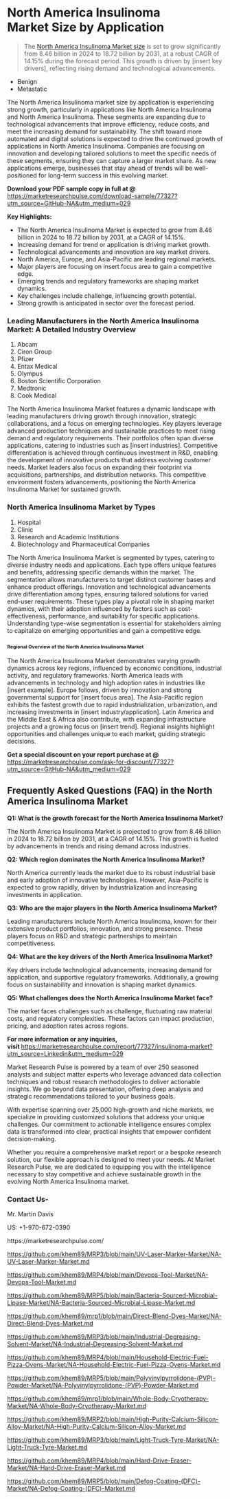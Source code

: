 <h1>North America Insulinoma Market&nbsp;Size by Application</h1><blockquote><p>The <a href="https://marketresearchpulse.com/download-sample/77327?utm_source=GitHub-NA&amp;utm_medium=029">North America Insulinoma Market size</a> is set to grow significantly from 8.46 billion in 2024 to 18.72 billion by 2031, at a robust CAGR of 14.15% during the forecast period. This growth is driven by [insert key drivers], reflecting rising demand and technological advancements.</p></blockquote><ul><li>Benign<li> Metastatic</li></ul><p>The North America Insulinoma market size by application is experiencing strong growth, particularly in applications like North America Insulinoma and North America Insulinoma. These segments are expanding due to technological advancements that improve efficiency, reduce costs, and meet the increasing demand for sustainability. The shift toward more automated and digital solutions is expected to drive the continued growth of applications in North America Insulinoma. Companies are focusing on innovation and developing tailored solutions to meet the specific needs of these segments, ensuring they can capture a larger market share. As new applications emerge, businesses that stay ahead of trends will be well-positioned for long-term success in this evolving market.</p><p><strong>Download your PDF sample copy in full at @ </strong><a href="https://marketresearchpulse.com/download-sample/77327?utm_source=GitHub-NA&amp;utm_medium=029">https://marketresearchpulse.com/download-sample/77327?utm_source=GitHub-NA&amp;utm_medium=029</a></p><p><strong>Key Highlights: </strong></p><ul><li>The North America Insulinoma Market is expected to grow from 8.46 billion in 2024 to 18.72 billion by 2031, at a CAGR of 14.15%.</li><li>Increasing demand for trend or application is driving market growth.</li><li>Technological advancements and innovation are key market drivers.</li><li>North America, Europe, and Asia-Pacific are leading regional markets.</li><li>Major players are focusing on insert focus area to gain a competitive edge.</li><li>Emerging trends and regulatory frameworks are shaping market dynamics.</li><li>Key challenges include challenge, influencing growth potential.</li><li>Strong growth is anticipated in sector over the forecast period.</li></ul><h3>Leading Manufacturers in the North America Insulinoma Market: A Detailed Industry Overview</h3><ol><li>Abcam</li><li>Ciron Group</li><li>Pfizer</li><li>Entax Medical</li><li>Olympus</li><li>Boston Scientific Corporation</li><li>Medtronic</li><li>Cook Medical</li></ol><div class="flex max-w-full flex-col flex-grow"><div class="min-h-8 text-message flex w-full flex-col items-end gap-2 whitespace-normal break-words [.text-message+&amp;]:mt-5" dir="auto" data-message-author-role="assistant" data-message-id="fd8432e4-4910-450d-b182-61b7bfb0a01f" data-message-model-slug="gpt-4o"><div class="flex w-full flex-col gap-1 empty:hidden first:pt-[3px]"><div class="markdown prose w-full break-words dark:prose-invert light"><p>The North America Insulinoma Market features a dynamic landscape with leading manufacturers driving growth through innovation, strategic collaborations, and a focus on emerging technologies. Key players leverage advanced production techniques and sustainable practices to meet rising demand and regulatory requirements. Their portfolios often span diverse applications, catering to industries such as [insert industries]. Competitive differentiation is achieved through continuous investment in R&amp;D, enabling the development of innovative products that address evolving customer needs. Market leaders also focus on expanding their footprint via acquisitions, partnerships, and distribution networks. This competitive environment fosters advancements, positioning the North America Insulinoma Market for sustained growth.</p></div></div></div></div><h3>North America Insulinoma Market by Types</h3><ol><li>Hospital<li> Clinic<li> Research and Academic Institutions<li> Biotechnology and Pharmaceutical Companies</li></ol><div class="flex max-w-full flex-col flex-grow"><div class="min-h-8 text-message flex w-full flex-col items-end gap-2 whitespace-normal break-words [.text-message+&amp;]:mt-5" dir="auto" data-message-author-role="assistant" data-message-id="084470be-0bb7-4664-bddf-5156b4f41249" data-message-model-slug="gpt-4o-mini"><div class="flex w-full flex-col gap-1 empty:hidden first:pt-[3px]"><div class="markdown prose w-full break-words dark:prose-invert light"><p>The North America Insulinoma Market is segmented by types, catering to diverse industry needs and applications. Each type offers unique features and benefits, addressing specific demands within the market. The segmentation allows manufacturers to target distinct customer bases and enhance product offerings. Innovation and technological advancements drive differentiation among types, ensuring tailored solutions for varied end-user requirements. These types play a pivotal role in shaping market dynamics, with their adoption influenced by factors such as cost-effectiveness, performance, and suitability for specific applications. Understanding type-wise segmentation is essential for stakeholders aiming to capitalize on emerging opportunities and gain a competitive edge.</p></div></div></div></div><h3><span style="font-size: 11px;">Regional Overview of the North America Insulinoma Market</span></h3><div class="flex max-w-full flex-col flex-grow"><div class="min-h-8 text-message flex w-full flex-col items-end gap-2 whitespace-normal break-words [.text-message+&amp;]:mt-5" dir="auto" data-message-author-role="assistant" data-message-id="e9038762-ce64-4e30-91c9-9bd413514231" data-message-model-slug="gpt-4o-mini"><div class="flex w-full flex-col gap-1 empty:hidden first:pt-[3px]"><div class="markdown prose w-full break-words dark:prose-invert light"><p>The North America Insulinoma Market demonstrates varying growth dynamics across key regions, influenced by economic conditions, industrial activity, and regulatory frameworks. North America leads with advancements in technology and high adoption rates in industries like [insert example]. Europe follows, driven by innovation and strong governmental support for [insert focus area]. The Asia-Pacific region exhibits the fastest growth due to rapid industrialization, urbanization, and increasing investments in [insert industry/application]. Latin America and the Middle East &amp; Africa also contribute, with expanding infrastructure projects and a growing focus on [insert trend]. Regional insights highlight opportunities and challenges unique to each market, guiding strategic decisions.</p></div></div></div></div><p><strong>Get a special discount on your report purchase at @ </strong><a href="https://marketresearchpulse.com/ask-for-discount/77327?utm_source=GitHub-NA&amp;utm_medium=029">https://marketresearchpulse.com/ask-for-discount/77327?utm_source=GitHub-NA&amp;utm_medium=029</a></p><h2>Frequently Asked Questions (FAQ) in the North America Insulinoma Market</h2><p><strong>Q1: What is the growth forecast for the North America Insulinoma Market?</strong></p><p>The North America Insulinoma Market is projected to grow from 8.46 billion in 2024 to 18.72 billion by 2031, at a CAGR of 14.15%. This growth is fueled by advancements in trends and rising demand across industries.</p><p><strong>Q2: Which region dominates the North America Insulinoma Market?</strong></p><p>North America currently leads the market due to its robust industrial base and early adoption of innovative technologies. However, Asia-Pacific is expected to grow rapidly, driven by industrialization and increasing investments in application.</p><p><strong>Q3: Who are the major players in the North America Insulinoma Market?</strong></p><p>Leading manufacturers include North America Insulinoma, known for their extensive product portfolios, innovation, and strong presence. These players focus on R&amp;D and strategic partnerships to maintain competitiveness.</p><p><strong>Q4: What are the key drivers of the North America Insulinoma Market?</strong></p><p>Key drivers include technological advancements, increasing demand for application, and supportive regulatory frameworks. Additionally, a growing focus on sustainability and innovation is shaping market dynamics.</p><p><strong>Q5: What challenges does the North America Insulinoma Market face?</strong></p><p>The market faces challenges such as challenge, fluctuating raw material costs, and regulatory complexities. These factors can impact production, pricing, and adoption rates across regions.</p><p><strong>For more information or any inquiries, visit&nbsp;</strong><a href="https://marketresearchpulse.com/report/77327/insulinoma-market?utm_source=Linkedin&utm_medium=029">https://marketresearchpulse.com/report/77327/insulinoma-market?utm_source=Linkedin&utm_medium=029</a></p><p>Market Research Pulse is powered by a team of over 250 seasoned analysts and subject matter experts who leverage advanced data collection techniques and robust research methodologies to deliver actionable insights. We go beyond data presentation, offering deep analysis and strategic recommendations tailored to your business goals.</p><p>With expertise spanning over 25,000 high-growth and niche markets, we specialize in providing customized solutions that address your unique challenges. Our commitment to actionable intelligence ensures complex data is transformed into clear, practical insights that empower confident decision-making.</p><p>Whether you require a comprehensive market report or a bespoke research solution, our flexible approach is designed to meet your needs. At Market Research Pulse, we are dedicated to equipping you with the intelligence necessary to stay competitive and achieve sustainable growth in the evolving North America Insulinoma market.</p><h3><strong>Contact Us-</strong></h3><p>Mr. Martin Davis</p><p>US: +1-970-672-0390</p><p>https://marketresearchpulse.com/</p><p><a href="https://github.com/khem89/MRP3/blob/main/UV-Laser-Marker-Market/NA-UV-Laser-Marker-Market.md">https://github.com/khem89/MRP3/blob/main/UV-Laser-Marker-Market/NA-UV-Laser-Marker-Market.md</a></p><p><a href="https://github.com/khem89/MRP4/blob/main/Devops-Tool-Market/NA-Devops-Tool-Market.md">https://github.com/khem89/MRP4/blob/main/Devops-Tool-Market/NA-Devops-Tool-Market.md</a></p><p><a href="https://github.com/khem89/MRP5/blob/main/Bacteria-Sourced-Microbial-Lipase-Market/NA-Bacteria-Sourced-Microbial-Lipase-Market.md">https://github.com/khem89/MRP5/blob/main/Bacteria-Sourced-Microbial-Lipase-Market/NA-Bacteria-Sourced-Microbial-Lipase-Market.md</a></p><p><a href="https://github.com/khem89/mrp1/blob/main/Direct-Blend-Dyes-Market/NA-Direct-Blend-Dyes-Market.md">https://github.com/khem89/mrp1/blob/main/Direct-Blend-Dyes-Market/NA-Direct-Blend-Dyes-Market.md</a></p><p><a href="https://github.com/khem89/MRP3/blob/main/Industrial-Degreasing-Solvent-Market/NA-Industrial-Degreasing-Solvent-Market.md">https://github.com/khem89/MRP3/blob/main/Industrial-Degreasing-Solvent-Market/NA-Industrial-Degreasing-Solvent-Market.md</a></p><p><a href="https://github.com/khem89/MRP4/blob/main/Household-Electric-Fuel-Pizza-Ovens-Market/NA-Household-Electric-Fuel-Pizza-Ovens-Market.md">https://github.com/khem89/MRP4/blob/main/Household-Electric-Fuel-Pizza-Ovens-Market/NA-Household-Electric-Fuel-Pizza-Ovens-Market.md</a></p><p><a href="https://github.com/khem89/MRP5/blob/main/Polyvinylpyrrolidone-(PVP)-Powder-Market/NA-Polyvinylpyrrolidone-(PVP)-Powder-Market.md">https://github.com/khem89/MRP5/blob/main/Polyvinylpyrrolidone-(PVP)-Powder-Market/NA-Polyvinylpyrrolidone-(PVP)-Powder-Market.md</a></p><p><a href="https://github.com/khem89/mrp1/blob/main/Whole-Body-Cryotherapy-Market/NA-Whole-Body-Cryotherapy-Market.md">https://github.com/khem89/mrp1/blob/main/Whole-Body-Cryotherapy-Market/NA-Whole-Body-Cryotherapy-Market.md</a></p><p><a href="https://github.com/khem89/MRP2/blob/main/High-Purity-Calcium-Silicon-Alloy-Market/NA-High-Purity-Calcium-Silicon-Alloy-Market.md">https://github.com/khem89/MRP2/blob/main/High-Purity-Calcium-Silicon-Alloy-Market/NA-High-Purity-Calcium-Silicon-Alloy-Market.md</a></p><p><a href="https://github.com/khem89/MRP3/blob/main/Light-Truck-Tyre-Market/NA-Light-Truck-Tyre-Market.md">https://github.com/khem89/MRP3/blob/main/Light-Truck-Tyre-Market/NA-Light-Truck-Tyre-Market.md</a></p><p><a href="https://github.com/khem89/MRP4/blob/main/Hard-Drive-Eraser-Market/NA-Hard-Drive-Eraser-Market.md">https://github.com/khem89/MRP4/blob/main/Hard-Drive-Eraser-Market/NA-Hard-Drive-Eraser-Market.md</a></p><p><a href="https://github.com/khem89/MRP5/blob/main/Defog-Coating-(DFC)-Market/NA-Defog-Coating-(DFC)-Market.md">https://github.com/khem89/MRP5/blob/main/Defog-Coating-(DFC)-Market/NA-Defog-Coating-(DFC)-Market.md</a></p>
